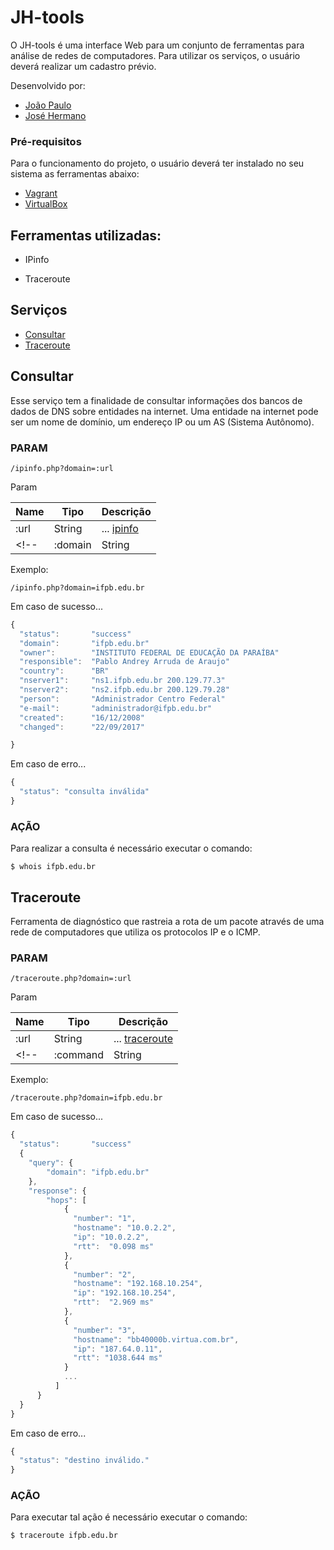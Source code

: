 # JH-tools
O JH-tools é uma interface Web para um conjunto de ferramentas para análise de redes de computadores. Para utilizar os serviços, o usuário deverá realizar um cadastro prévio.

Desenvolvido por:

- [João Paulo](https://duckduckgo.com/)
- [José Hermano](https://www.yandex.com)

### Pré-requisitos

Para o funcionamento do projeto, o usuário deverá ter instalado no seu sistema as ferramentas abaixo:

- [Vagrant](https://www.vagrantup.com)
- [VirtualBox](https://www.virtualbox.org/)



## Ferramentas utilizadas:
  * IPinfo
  <!-- * Dig -->
  * Traceroute
  <!-- * Network Scanner (nmap) -->

## Serviços

- [Consultar](#consultar)
- [Traceroute](#traceroute)

## Consultar

Esse serviço tem a finalidade de consultar informações dos bancos de dados de DNS sobre entidades na internet. Uma entidade na internet pode ser um nome de domínio, um endereço IP ou um AS (Sistema Autônomo).

### PARAM

```
/ipinfo.php?domain=:url
```

Param

| Name | Tipo | Descrição |
|-|-|-|
| :url | String | ... [ipinfo](https://www.unix.com/man-page/linux/1/WHOIS/) |
<!-- | :domain | String | ... |  -->

Exemplo:


```
/ipinfo.php?domain=ifpb.edu.br
```

Em caso de sucesso...

```js
{
  "status":       "success"
  "domain":       "ifpb.edu.br"
  "owner":        "INSTITUTO FEDERAL DE EDUCAÇÃO DA PARAÍBA"
  "responsible":  "Pablo Andrey Arruda de Araujo"
  "country":      "BR"
  "nserver1":     "ns1.ifpb.edu.br 200.129.77.3"
  "nserver2":     "ns2.ifpb.edu.br 200.129.79.28"
  "person":       "Administrador Centro Federal"
  "e-mail":       "administrador@ifpb.edu.br"
  "created":      "16/12/2008"
  "changed":      "22/09/2017"

}
```

Em caso de erro...

```js
{
  "status": "consulta inválida"
}
```

### AÇÃO

Para realizar a consulta é necessário executar o comando:

```
$ whois ifpb.edu.br
```



## Traceroute

Ferramenta de diagnóstico que rastreia a rota de um pacote através de uma rede de computadores que utiliza os protocolos IP e o ICMP.

### PARAM

```
/traceroute.php?domain=:url
```

Param

| Name | Tipo | Descrição |
|-|-|-|
| :url | String | ... [traceroute](https://linux.die.net/man/8/traceroute) |
<!-- | :command | String | ... | -->

Exemplo:

```
/traceroute.php?domain=ifpb.edu.br
```

Em caso de sucesso...

```js
{
  "status":       "success"
  {
    "query": {
        "domain": "ifpb.edu.br"
    },
    "response": {
        "hops": [
            {
              "number": "1",
              "hostname": "10.0.2.2",
              "ip": "10.0.2.2",
              "rtt":  "0.098 ms"
            },
            {
              "number": "2",
              "hostname": "192.168.10.254",
              "ip": "192.168.10.254",
              "rtt":  "2.969 ms"
            },
            {
              "number": "3",
              "hostname": "bb40000b.virtua.com.br",
              "ip": "187.64.0.11",
              "rtt": "1038.644 ms"
            }
            ...
          ]
      }
  }
}
```

Em caso de erro...

```js
{
  "status": "destino inválido."
}
```

### AÇÃO

Para executar tal ação é necessário executar o comando:

```
$ traceroute ifpb.edu.br
```
